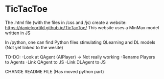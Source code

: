 # TicTacToe

The .html file (with the files in /css and /js) create a website: https://danielcortild.github.io/TicTacToe/
This website uses a MinMax model written in JS

In /python, one can find Python files stimulating QLearning and DL models (Not yet linked to the wesite)

TO-DO:
-Look at QAgent (AIPlayer) -> Not really working
-Rename Players to Agents
-Link QAgent to JS
-Link DLAgent to JS


CHANGE README FILE (Has moved python part)
